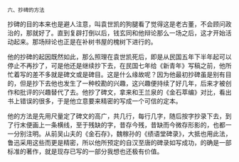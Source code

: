     六、抄碑的方法 

   抄碑的目的本来也是避人注意，叫袁世凯的狗腿看了觉得这是老古董，不会顾问政治的，那就好了。直到复辟打倒以后，钱玄同和他辩论那么一场之后，这才开始活动起来。那场辩论也正是在补树书屋的槐树下进行的。

   他的抄碑的起因既然如此，那么照理在袁世凯死后，即是从民国五年下半年起可以停止不再抄了，可是他还是继续抄下去，在民国七年给《新青年》写稿之前，他所忙着写的差不多就是碑文或是碑目。这是什么缘故呢？因为他最初抄碑虽是别有目的，但是抄下去他也发生了一种校勘的兴趣，这兴趣便持续了好几年，后来才被创作和批评的兴趣替代了去。他抄了碑文，拿来和王兰泉的《金石萃编》对比，看出书上错误的很多，于是他立意要来精密的写成一个可信的定本。

   他的方法是先用尺量定了碑文的高广，共几行，每行几字，随后按字抄录下去，到了行末便画上一条横线，至于残缺的字，昔存今残，昔缺而今微存形影的，也都一一分别注明。从前吴山夫的《金石存》，魏稼孙的《绩语堂碑录》，大抵也用此法，鲁迅采用这些而更是精密，所以他所预定的自汉至唐的碑录如写成功，的确是一部标准的著作，就是现存已写的一部分我想也还极有价值。

